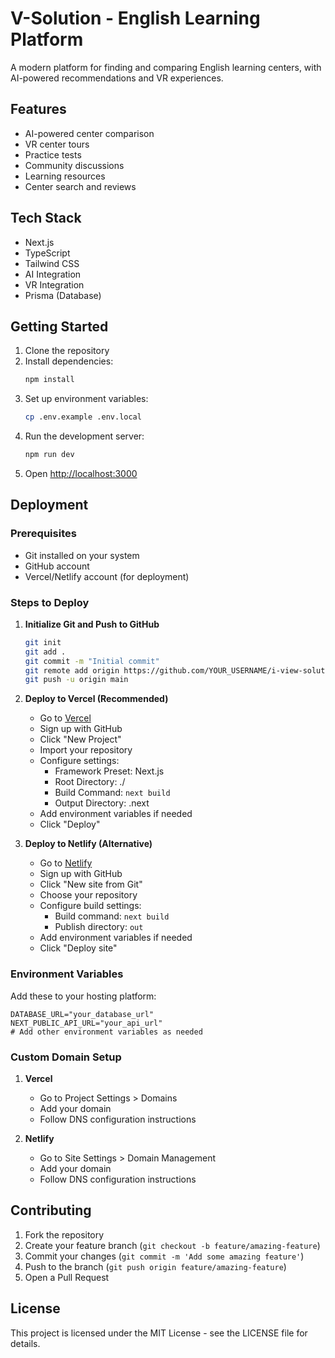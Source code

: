 # V-Solution - English Learning Platform

A modern platform for finding and comparing English learning centers, with AI-powered recommendations and VR experiences.

## Features

- AI-powered center comparison
- VR center tours
- Practice tests
- Community discussions
- Learning resources
- Center search and reviews

## Tech Stack

- Next.js
- TypeScript
- Tailwind CSS
- AI Integration
- VR Integration
- Prisma (Database)

## Getting Started

1. Clone the repository
2. Install dependencies:
   ```bash
   npm install
   ```
3. Set up environment variables:
   ```bash
   cp .env.example .env.local
   ```
4. Run the development server:
   ```bash
   npm run dev
   ```
5. Open [http://localhost:3000](http://localhost:3000)

## Deployment

### Prerequisites

- Git installed on your system
- GitHub account
- Vercel/Netlify account (for deployment)

### Steps to Deploy

1. **Initialize Git and Push to GitHub**
   ```bash
   git init
   git add .
   git commit -m "Initial commit"
   git remote add origin https://github.com/YOUR_USERNAME/i-view-solutions.git
   git push -u origin main
   ```

2. **Deploy to Vercel (Recommended)**
   - Go to [Vercel](https://vercel.com)
   - Sign up with GitHub
   - Click "New Project"
   - Import your repository
   - Configure settings:
     - Framework Preset: Next.js
     - Root Directory: ./
     - Build Command: `next build`
     - Output Directory: .next
   - Add environment variables if needed
   - Click "Deploy"

3. **Deploy to Netlify (Alternative)**
   - Go to [Netlify](https://www.netlify.com)
   - Sign up with GitHub
   - Click "New site from Git"
   - Choose your repository
   - Configure build settings:
     - Build command: `next build`
     - Publish directory: `out`
   - Add environment variables if needed
   - Click "Deploy site"

### Environment Variables

Add these to your hosting platform:

```env
DATABASE_URL="your_database_url"
NEXT_PUBLIC_API_URL="your_api_url"
# Add other environment variables as needed
```

### Custom Domain Setup

1. **Vercel**
   - Go to Project Settings > Domains
   - Add your domain
   - Follow DNS configuration instructions

2. **Netlify**
   - Go to Site Settings > Domain Management
   - Add your domain
   - Follow DNS configuration instructions

## Contributing

1. Fork the repository
2. Create your feature branch (`git checkout -b feature/amazing-feature`)
3. Commit your changes (`git commit -m 'Add some amazing feature'`)
4. Push to the branch (`git push origin feature/amazing-feature`)
5. Open a Pull Request

## License

This project is licensed under the MIT License - see the LICENSE file for details.
